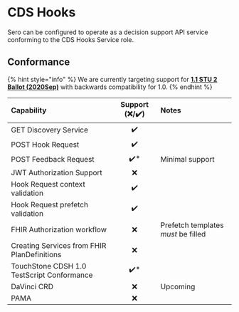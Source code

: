 # CDS Hooks

Sero can be configured to operate as a decision support API service conforming to the CDS Hooks Service role.

## Conformance

{% hint style="info" %}
We are currently targeting support for [**1.1 STU 2 Ballot \(2020Sep\)**](https://cds-hooks.hl7.org/ballots/2020Sep/) with backwards compatibility for 1.0. 
{% endhint %}

| Capability | Support \(❌/✔️\) | Notes |
| :--- | :---: | :--- |
| GET Discovery Service | ✔️ |  |
| POST Hook Request | ✔️ |  |
| POST Feedback Request | ✔️\* | Minimal support |
| JWT Authorization Support | ❌ |  |
| Hook Request context validation | ✔️ |  |
| Hook Request prefetch validation | ✔️ |  |
| FHIR Authorization workflow | ❌ | Prefetch templates _must_ be filled |
| Creating Services from FHIR PlanDefinitions | ❌ |  |
| TouchStone CDSH 1.0 TestScript Conformance | ✔️\* |  |
| DaVinci CRD | ❌ | Upcoming |
| PAMA | ❌ |  |



